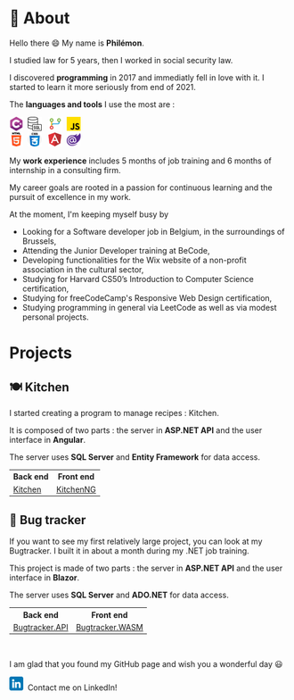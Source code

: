# 👤 About

Hello there 😄 My name is **Philémon**.

I studied law for 5 years, then I worked in social security law.

I discovered **programming** in 2017 and immediatly fell in love with it. I started to learn it more seriously from end of 2021.

The **languages and tools** I use the most are :

<img src="./csharp.png" alt="C#" title="C#">  &nbsp;<img src="./sql.png" alt="T-SQL" title="T-SQL">  &nbsp;
<img src="./git.png" alt="Git" title="Git">  &nbsp;<img src="./js.png" alt="JavaScript" title="JavaScript">  
<img src="./html.png" alt="HTML" title="HTML">  &nbsp;<img src="./css.png" alt="CSS" title="CSS">  &nbsp;
<img src="./angular.png" alt="Angular" title="Angular">  &nbsp;<img src="./blazor.png" alt="Blazor" title="Blazor">

My **work experience** includes 5 months of job training and 6 months of internship in a consulting firm.

My career goals are rooted in a passion for continuous learning and the pursuit of excellence in my work.

At the moment, I'm keeping myself busy by

- Looking for a Software developer job in Belgium, in the surroundings of Brussels,
- Attending the Junior Developer training at BeCode,
- Developing functionalities for the Wix website of a non-profit association in the cultural sector,
- Studying for Harvard CS50’s Introduction to Computer Science certification,
- Studying for freeCodeCamp's Responsive Web Design certification,
- Studying programming in general via LeetCode as well as via modest personal projects.

# Projects
## 🍽️ Kitchen

I started creating a program to manage recipes : Kitchen.

It is composed of two parts : the server in **ASP.NET API** and the user interface in **Angular**.

The server uses **SQL Server** and **Entity Framework** for data access.

<table>
<tr>
<th>Back end</th>
<th>Front end</th>
</tr>
<tr></tr>
<td><a href="https://github.com/PhilemonPhilippin/Kitchen-repo">Kitchen</a>
</td>
<td><a href="https://github.com/PhilemonPhilippin/KitchenNG-repo">KitchenNG</a>
</td>
</table>

## 🐞 Bug tracker

If you want to see my first relatively large project, you can look at my Bugtracker.
I built it in about a month during my .NET job training.

This project is made of two parts : the server in **ASP.NET API** and the user interface in **Blazor**.

The server uses **SQL Server** and **ADO.NET** for data access.

<table>
<tr>
<th>Back end</th>
<th>Front end</th>
</tr>
<tr></tr>
<td><a href="https://github.com/PhilemonPhilippin/Bugtracker.API-repo">Bugtracker.API</a>
</td>
<td><a href="https://github.com/PhilemonPhilippin/Bugtracker.WASM-repo">Bugtracker.WASM</a>
</td>
</table>

<br/>

I am glad that you found my GitHub page and wish you a wonderful day 😃

[![LinkedIn - Philémon Philippin](/linkedin.png)](https://www.linkedin.com/in/philemonphilippin/)&nbsp; Contact me on LinkedIn!
